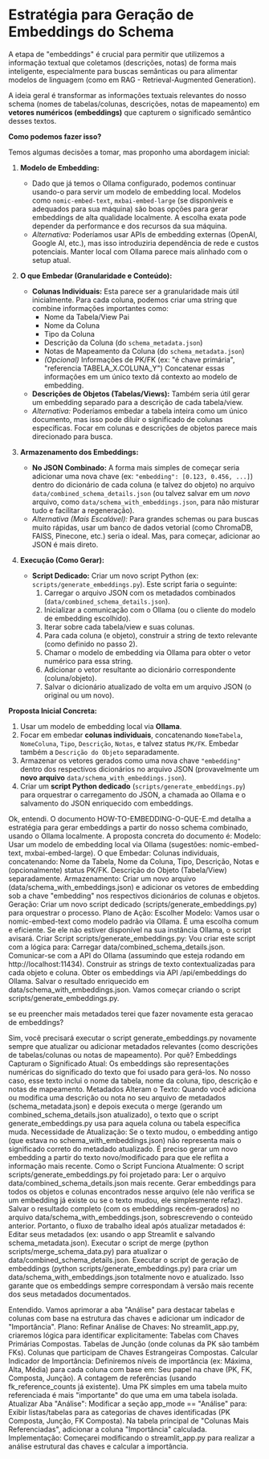 # Estratégia para Geração de Embeddings do Schema

A etapa de "embeddings" é crucial para permitir que utilizemos a informação textual que coletamos (descrições, notas) de forma mais inteligente, especialmente para buscas semânticas ou para alimentar modelos de linguagem (como em RAG - Retrieval-Augmented Generation).

A ideia geral é transformar as informações textuais relevantes do nosso schema (nomes de tabelas/colunas, descrições, notas de mapeamento) em **vetores numéricos (embeddings)** que capturem o significado semântico desses textos.

**Como podemos fazer isso?**

Temos algumas decisões a tomar, mas proponho uma abordagem inicial:

1.  **Modelo de Embedding:**
    *   Dado que já temos o Ollama configurado, podemos continuar usando-o para servir um modelo de embedding local. Modelos como `nomic-embed-text`, `mxbai-embed-large` (se disponíveis e adequados para sua máquina) são boas opções para gerar embeddings de alta qualidade localmente. A escolha exata pode depender da performance e dos recursos da sua máquina.
    *   *Alternativa:* Poderíamos usar APIs de embedding externas (OpenAI, Google AI, etc.), mas isso introduziria dependência de rede e custos potenciais. Manter local com Ollama parece mais alinhado com o setup atual.

2.  **O que Embedar (Granularidade e Conteúdo):**
    *   **Colunas Individuais:** Esta parece ser a granularidade mais útil inicialmente. Para cada coluna, podemos criar uma string que combine informações importantes como:
        *   Nome da Tabela/View Pai
        *   Nome da Coluna
        *   Tipo da Coluna
        *   Descrição da Coluna (do `schema_metadata.json`)
        *   Notas de Mapeamento da Coluna (do `schema_metadata.json`)
        *   *(Opcional)* Informações de PK/FK (ex: "é chave primária", "referencia TABELA_X.COLUNA_Y")
        Concatenar essas informações em um único texto dá contexto ao modelo de embedding.
    *   **Descrições de Objetos (Tabelas/Views):** Também seria útil gerar um embedding separado para a descrição de cada tabela/view.
    *   *Alternativa:* Poderíamos embedar a tabela inteira como um único documento, mas isso pode diluir o significado de colunas específicas. Focar em colunas e descrições de objetos parece mais direcionado para busca.

3.  **Armazenamento dos Embeddings:**
    *   **No JSON Combinado:** A forma mais simples de começar seria adicionar uma nova chave (ex: `"embedding": [0.123, 0.456, ...]`) dentro do dicionário de cada coluna (e talvez do objeto) no arquivo `data/combined_schema_details.json` (ou talvez salvar em um *novo* arquivo, como `data/schema_with_embeddings.json`, para não misturar tudo e facilitar a regeneração).
    *   *Alternativa (Mais Escalável):* Para grandes schemas ou para buscas muito rápidas, usar um banco de dados vetorial (como ChromaDB, FAISS, Pinecone, etc.) seria o ideal. Mas, para começar, adicionar ao JSON é mais direto.

4.  **Execução (Como Gerar):**
    *   **Script Dedicado:** Criar um novo script Python (ex: `scripts/generate_embeddings.py`). Este script faria o seguinte:
        1.  Carregar o arquivo JSON com os metadados combinados (`data/combined_schema_details.json`).
        2.  Inicializar a comunicação com o Ollama (ou o cliente do modelo de embedding escolhido).
        3.  Iterar sobre cada tabela/view e suas colunas.
        4.  Para cada coluna (e objeto), construir a string de texto relevante (como definido no passo 2).
        5.  Chamar o modelo de embedding via Ollama para obter o vetor numérico para essa string.
        6.  Adicionar o vetor resultante ao dicionário correspondente (coluna/objeto).
        7.  Salvar o dicionário atualizado de volta em um arquivo JSON (o original ou um novo).

**Proposta Inicial Concreta:**

1.  Usar um modelo de embedding local via **Ollama**.
2.  Focar em embedar **colunas individuais**, concatenando `NomeTabela`, `NomeColuna`, `Tipo`, `Descrição`, `Notas`, e talvez status `PK/FK`. Embedar também a `Descrição do Objeto` separadamente.
3.  Armazenar os vetores gerados como uma nova chave `"embedding"` dentro dos respectivos dicionários no arquivo JSON (provavelmente um **novo arquivo** `data/schema_with_embeddings.json`).
4.  Criar um **script Python dedicado** (`scripts/generate_embeddings.py`) para orquestrar o carregamento do JSON, a chamada ao Ollama e o salvamento do JSON enriquecido com embeddings.


Ok, entendi. O documento HOW-TO-EMBEDDING-O-QUE-E.md detalha a estratégia para gerar embeddings a partir do nosso schema combinado, usando o Ollama localmente.
A proposta concreta do documento é:
Modelo: Usar um modelo de embedding local via Ollama (sugestões: nomic-embed-text, mxbai-embed-large).
O que Embedar:
Colunas individuais, concatenando: Nome da Tabela, Nome da Coluna, Tipo, Descrição, Notas e (opcionalmente) status PK/FK.
Descrição do Objeto (Tabela/View) separadamente.
Armazenamento: Criar um novo arquivo (data/schema_with_embeddings.json) e adicionar os vetores de embedding sob a chave "embedding" nos respectivos dicionários de colunas e objetos.
Geração: Criar um novo script dedicado (scripts/generate_embeddings.py) para orquestrar o processo.
Plano de Ação:
Escolher Modelo: Vamos usar o nomic-embed-text como modelo padrão via Ollama. É uma escolha comum e eficiente. Se ele não estiver disponível na sua instância Ollama, o script avisará.
Criar Script scripts/generate_embeddings.py: Vou criar este script com a lógica para:
Carregar data/combined_schema_details.json.
Comunicar-se com a API do Ollama (assumindo que esteja rodando em http://localhost:11434).
Construir as strings de texto contextualizadas para cada objeto e coluna.
Obter os embeddings via API /api/embeddings do Ollama.
Salvar o resultado enriquecido em data/schema_with_embeddings.json.
Vamos começar criando o script scripts/generate_embeddings.py.


se eu preencher mais metadados terei que fazer novamente esta geracao de embeddings?

Sim, você precisará executar o script generate_embeddings.py novamente sempre que atualizar ou adicionar metadados relevantes (como descrições de tabelas/colunas ou notas de mapeamento).
Por quê?
Embeddings Capturam o Significado Atual: Os embeddings são representações numéricas do significado do texto que foi usado para gerá-los. No nosso caso, esse texto inclui o nome da tabela, nome da coluna, tipo, descrição e notas de mapeamento.
Metadados Alteram o Texto: Quando você adiciona ou modifica uma descrição ou nota no seu arquivo de metadados (schema_metadata.json) e depois executa o merge (gerando um combined_schema_details.json atualizado), o texto que o script generate_embeddings.py usa para aquela coluna ou tabela específica muda.
Necessidade de Atualização: Se o texto mudou, o embedding antigo (que estava no schema_with_embeddings.json) não representa mais o significado correto do metadado atualizado. É preciso gerar um novo embedding a partir do texto novo/modificado para que ele reflita a informação mais recente.
Como o Script Funciona Atualmente:
O script scripts/generate_embeddings.py foi projetado para:
Ler o arquivo data/combined_schema_details.json mais recente.
Gerar embeddings para todos os objetos e colunas encontrados nesse arquivo (ele não verifica se um embedding já existe ou se o texto mudou, ele simplesmente refaz).
Salvar o resultado completo (com os embeddings recém-gerados) no arquivo data/schema_with_embeddings.json, sobrescrevendo o conteúdo anterior.
Portanto, o fluxo de trabalho ideal após atualizar metadados é:
Editar seus metadados (ex: usando o app Streamlit e salvando schema_metadata.json).
Executar o script de merge (python scripts/merge_schema_data.py) para atualizar o data/combined_schema_details.json.
Executar o script de geração de embeddings (python scripts/generate_embeddings.py) para criar um data/schema_with_embeddings.json totalmente novo e atualizado.
Isso garante que os embeddings sempre correspondam à versão mais recente dos seus metadados documentados.

Entendido. Vamos aprimorar a aba "Análise" para destacar tabelas e colunas com base na estrutura das chaves e adicionar um indicador de "Importância".
Plano:
Refinar Análise de Chaves: No streamlit_app.py, criaremos lógica para identificar explicitamente:
Tabelas com Chaves Primárias Compostas.
Tabelas de Junção (onde colunas da PK são também FKs).
Colunas que participam de Chaves Estrangeiras Compostas.
Calcular Indicador de Importância: Definiremos níveis de importância (ex: Máxima, Alta, Média) para cada coluna com base em:
Seu papel na chave (PK, FK, Composta, Junção).
A contagem de referências (usando fk_reference_counts já existente). Uma PK simples em uma tabela muito referenciada é mais "importante" do que uma em uma tabela isolada.
Atualizar Aba "Análise": Modificar a seção app_mode == "Análise" para:
Exibir listas/tabelas para as categorias de chaves identificadas (PK Composta, Junção, FK Composta).
Na tabela principal de "Colunas Mais Referenciadas", adicionar a coluna "Importância" calculada.
Implementação:
Começarei modificando o streamlit_app.py para realizar a análise estrutural das chaves e calcular a importância.
